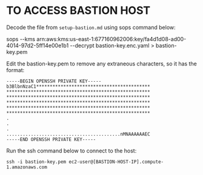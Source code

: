 # TO ACCESS BASTION HOST

Decode the file from `setup-bastion.md` using sops command below:

sops --kms arn:aws:kms:us-east-1:677160962006:key/fa4d1d08-ad00-4014-97d2-5ff14e00e1b1 --decrypt bastion-key.enc.yaml > bastion-key.pem

Edit the bastion-key.pem to remove any extraneous characters, so it has the format:

```
-----BEGIN OPENSSH PRIVATE KEY-----
b3BlbnNzaC1******************************************
*****************************************************
*****************************************************
*****************************************************
*****************************************************
*****************************************************
.
.
.
..........................................nMNAAAAAAEC
-----END OPENSSH PRIVATE KEY-----
```

Run the ssh command below to connect to the host: 

```ssh -i bastion-key.pem ec2-user@[BASTION-HOST-IP].compute-1.amazonaws.com```

